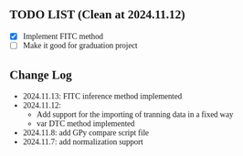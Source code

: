 <style>
body {
    font-family: CodeNewRoman Nerd Font;
}
</style>

## TODO LIST (Clean at 2024.11.12)
- [x] Implement FITC method
- [ ] Make it good for graduation project

## Change Log
- 2024.11.13: FITC inference method implemented
- 2024.11.12:
    - Add support for the importing of tranning data in a fixed way
    - var DTC method implemented
- 2024.11.8: add GPy compare script file
- 2024.11.7: add normalization support